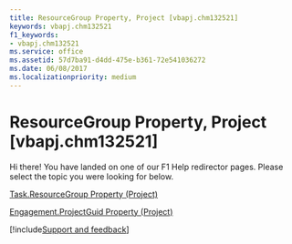 ```yaml
---
title: ResourceGroup Property, Project [vbapj.chm132521]
keywords: vbapj.chm132521
f1_keywords:
- vbapj.chm132521
ms.service: office
ms.assetid: 57d7ba91-d4dd-475e-b361-72e541036272
ms.date: 06/08/2017
ms.localizationpriority: medium
---
```



# ResourceGroup Property, Project [vbapj.chm132521]

Hi there! You have landed on one of our F1 Help redirector pages. Please select the topic you were looking for below.

[Task.ResourceGroup Property (Project)](https://msdn.microsoft.com/library/3ff88223-3b9c-cf5a-559c-7e41d7ed2e33%28Office.15%29.aspx)

[Engagement.ProjectGuid Property (Project)](https://msdn.microsoft.com/library/93dfc0f4-06ad-7c4b-de6b-e224a5151689%28Office.15%29.aspx)

[!include[Support and feedback](~/includes/feedback-boilerplate.md)]